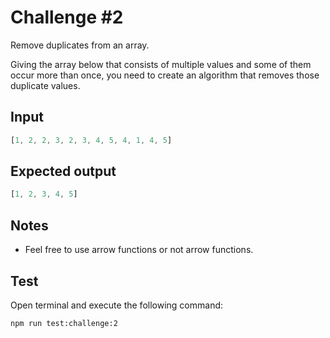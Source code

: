 # Challenge #2

Remove duplicates from an array.

Giving the array below that consists of multiple values and some of them occur more than once, you need to create an algorithm that removes those duplicate values.

## Input

```ts
[1, 2, 2, 3, 2, 3, 4, 5, 4, 1, 4, 5]
```

## Expected output

```ts
[1, 2, 3, 4, 5]
```

## Notes

- Feel free to use arrow functions or not arrow functions.

## Test

Open terminal and execute the following command:

```bash
npm run test:challenge:2
```
